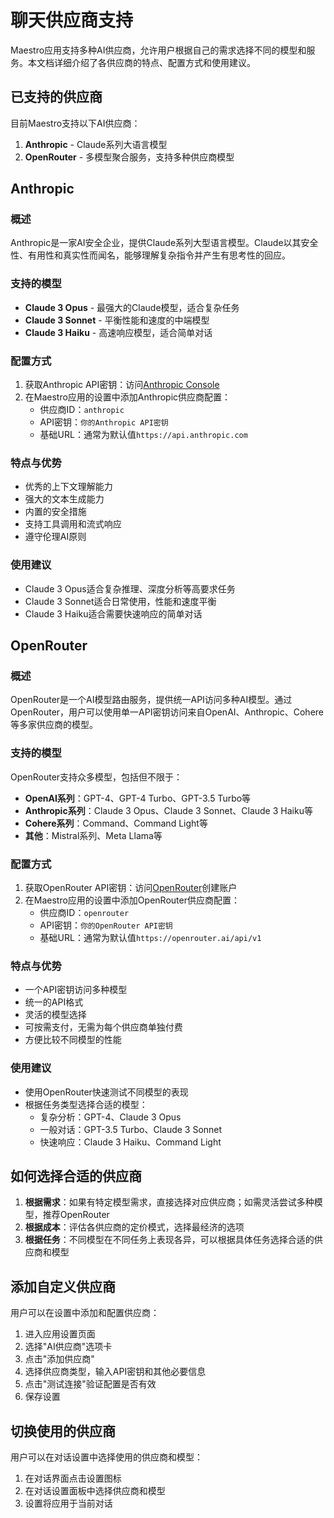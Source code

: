 # 聊天供应商支持

Maestro应用支持多种AI供应商，允许用户根据自己的需求选择不同的模型和服务。本文档详细介绍了各供应商的特点、配置方式和使用建议。

## 已支持的供应商

目前Maestro支持以下AI供应商：

1. **Anthropic** - Claude系列大语言模型
2. **OpenRouter** - 多模型聚合服务，支持多种供应商模型

## Anthropic

### 概述

Anthropic是一家AI安全企业，提供Claude系列大型语言模型。Claude以其安全性、有用性和真实性而闻名，能够理解复杂指令并产生有思考性的回应。

### 支持的模型

- **Claude 3 Opus** - 最强大的Claude模型，适合复杂任务
- **Claude 3 Sonnet** - 平衡性能和速度的中端模型
- **Claude 3 Haiku** - 高速响应模型，适合简单对话

### 配置方式

1. 获取Anthropic API密钥：访问[Anthropic Console](https://console.anthropic.com/)
2. 在Maestro应用的设置中添加Anthropic供应商配置：
   - 供应商ID：`anthropic`
   - API密钥：`你的Anthropic API密钥`
   - 基础URL：通常为默认值`https://api.anthropic.com`

### 特点与优势

- 优秀的上下文理解能力
- 强大的文本生成能力
- 内置的安全措施
- 支持工具调用和流式响应
- 遵守伦理AI原则

### 使用建议

- Claude 3 Opus适合复杂推理、深度分析等高要求任务
- Claude 3 Sonnet适合日常使用，性能和速度平衡
- Claude 3 Haiku适合需要快速响应的简单对话

## OpenRouter

### 概述

OpenRouter是一个AI模型路由服务，提供统一API访问多种AI模型。通过OpenRouter，用户可以使用单一API密钥访问来自OpenAI、Anthropic、Cohere等多家供应商的模型。

### 支持的模型

OpenRouter支持众多模型，包括但不限于：

- **OpenAI系列**：GPT-4、GPT-4 Turbo、GPT-3.5 Turbo等
- **Anthropic系列**：Claude 3 Opus、Claude 3 Sonnet、Claude 3 Haiku等
- **Cohere系列**：Command、Command Light等
- **其他**：Mistral系列、Meta Llama等

### 配置方式

1. 获取OpenRouter API密钥：访问[OpenRouter](https://openrouter.ai/)创建账户
2. 在Maestro应用的设置中添加OpenRouter供应商配置：
   - 供应商ID：`openrouter`
   - API密钥：`你的OpenRouter API密钥`
   - 基础URL：通常为默认值`https://openrouter.ai/api/v1`

### 特点与优势

- 一个API密钥访问多种模型
- 统一的API格式
- 灵活的模型选择
- 可按需支付，无需为每个供应商单独付费
- 方便比较不同模型的性能

### 使用建议

- 使用OpenRouter快速测试不同模型的表现
- 根据任务类型选择合适的模型：
  - 复杂分析：GPT-4、Claude 3 Opus
  - 一般对话：GPT-3.5 Turbo、Claude 3 Sonnet
  - 快速响应：Claude 3 Haiku、Command Light

## 如何选择合适的供应商

1. **根据需求**：如果有特定模型需求，直接选择对应供应商；如需灵活尝试多种模型，推荐OpenRouter
2. **根据成本**：评估各供应商的定价模式，选择最经济的选项
3. **根据任务**：不同模型在不同任务上表现各异，可以根据具体任务选择合适的供应商和模型

## 添加自定义供应商

用户可以在设置中添加和配置供应商：

1. 进入应用设置页面
2. 选择"AI供应商"选项卡
3. 点击"添加供应商"
4. 选择供应商类型，输入API密钥和其他必要信息
5. 点击"测试连接"验证配置是否有效
6. 保存设置

## 切换使用的供应商

用户可以在对话设置中选择使用的供应商和模型：

1. 在对话界面点击设置图标
2. 在对话设置面板中选择供应商和模型
3. 设置将应用于当前对话 